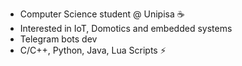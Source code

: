 - Computer Science student @ Unipisa ☕️
- Interested in IoT, Domotics and embedded systems
- Telegram bots dev
- C/C++, Python, Java, Lua Scripts ⚡️

